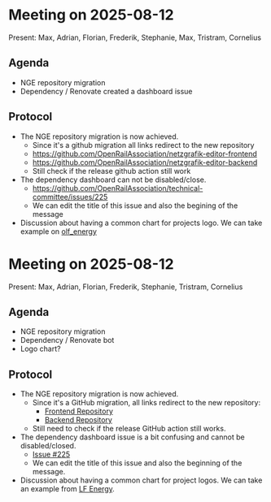 # Meeting on 2025-08-12

Present: Max, Adrian, Florian, Frederik, Stephanie, Max, Tristram, Cornelius

## Agenda

- NGE repository migration
- Dependency / Renovate created a dashboard issue

## Protocol

- The NGE repository migration is now achieved.
  - Since it's a github migration all links redirect to the new repository
  - https://github.com/OpenRailAssociation/netzgrafik-editor-frontend
  - https://github.com/OpenRailAssociation/netzgrafik-editor-backend
  - Still check if the release github action still work
- The dependency dashboard can not be disabled/close.
  - https://github.com/OpenRailAssociation/technical-committee/issues/225
  - We can edit the title of this issue and also the begining of the message
- Discussion about having a common chart for projects logo. We can take example on [olf_energy](https://lfenergy.org/our-projects/)


# Meeting on 2025-08-12

Present: Max, Adrian, Florian, Frederik, Stephanie, Tristram, Cornelius

## Agenda

- NGE repository migration
- Dependency / Renovate bot
- Logo chart?

## Protocol

- The NGE repository migration is now achieved.
  - Since it's a GitHub migration, all links redirect to the new repository:
    - [Frontend Repository](https://github.com/OpenRailAssociation/netzgrafik-editor-frontend)
    - [Backend Repository](https://github.com/OpenRailAssociation/netzgrafik-editor-backend)
  - Still need to check if the release GitHub action still works.
- The dependency dashboard issue is a bit confusing and cannot be disabled/closed.
  - [Issue #225](https://github.com/OpenRailAssociation/technical-committee/issues/225)
  - We can edit the title of this issue and also the beginning of the message.
- Discussion about having a common chart for project logos. We can take an example from [LF Energy](https://lfenergy.org/our-projects/).

